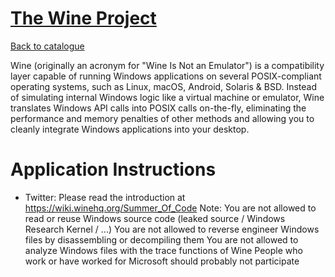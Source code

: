 
# [The Wine Project](https://www.winehq.org/)

[Back to catalogue](../README.md#the-wine-project)

Wine (originally an acronym for "Wine Is Not an Emulator") is a compatibility layer capable of running Windows applications on several POSIX-compliant operating systems, such as Linux, macOS, Android, Solaris & BSD. Instead of simulating internal Windows logic like a virtual machine or emulator, Wine translates Windows API calls into POSIX calls on-the-fly, eliminating the performance and memory penalties of other methods and allowing you to cleanly integrate Windows applications into your desktop.

# Application Instructions

* Twitter: Please read the introduction at https://wiki.winehq.org/Summer_Of_Code
Note:
You are not allowed to read or reuse Windows source code (leaked source / Windows Research Kernel / ...)
You are not allowed to reverse engineer Windows files by disassembling or decompiling them
You are not allowed to analyze Windows files with the trace functions of Wine
People who work or have worked for Microsoft should probably not participate